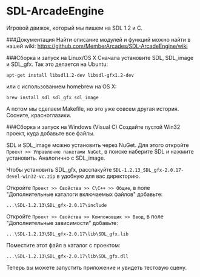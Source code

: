 # SDL-ArcadeEngine
Игровой движок, который мы пишем на SDL 1.2 и C.

###Документация
Найти описание модулей и функций можно найти в нашей wiki: https://github.com/MemberArcades/SDL-ArcadeEngine/wiki

###Сборка и запуск на Linux/OS X
Сначала установите SDL, SDL_image и SDL_gfx. Так это делается на Ubuntu:

    apt-get install libsdl1.2-dev libsdl-gfx1.2-dev
или с использованием homebrew на OS X:

    brew install sdl sdl_gfx sdl_image
    
А потом мы сделаем Makefile, но это уже совсем другая история. Сосните, красноглазики.

###Сборка и запуск на Windows (Visual C)
Создайте пустой Win32 проект, куда добавьте все файлы.

SDL и SDL_image можно установить через NuGet. Для этого откройте `Проект >> Управление пакетами NuGet`, в поиске наберите SDL и нажмите установить. Аналогично с SDL_image.

Чтобы установить SDL_gfx, расспакуйте `SDL-1.2.13_SDL_gfx-2.0.17-devel-win32-vc.zip` в удобную для вас директорию.

Откройте `Проект >> Свойства >> C\C++ >> Общие`, в поле "Дополнительные каталоги включаемых файлов" добавьте:

    ...\SDL-1.2.13\SDL_gfx-2.0.17\include
    
Откройте `Проект >> Свойства >> Компоновщик >> Ввод`, в поле "Дополнительные зависимости" добавьте:

    ...\SDL-1.2.13\SDL_gfx-2.0.17\lib\SDL_gfx.lib
    
Поместите этот файл в каталог с проектом:

    ...\SDL-1.2.13\SDL_gfx-2.0.17\lib\SDL_gfx.dll
    
Теперь вы можете запустить приложение и увидеть тестовую сцену.
